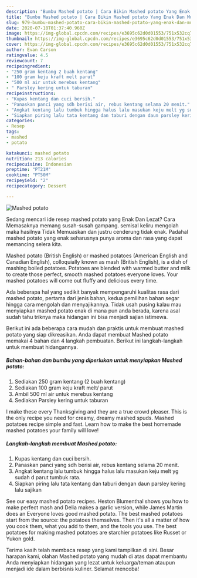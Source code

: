 ```yaml
---
description: "Bumbu Mashed potato | Cara Bikin Mashed potato Yang Enak Dan Mudah"
title: "Bumbu Mashed potato | Cara Bikin Mashed potato Yang Enak Dan Mudah"
slug: 979-bumbu-mashed-potato-cara-bikin-mashed-potato-yang-enak-dan-mudah
date: 2020-07-18T01:37:40.960Z
image: https://img-global.cpcdn.com/recipes/e3695c62d0d01553/751x532cq70/mashed-potato-foto-resep-utama.jpg
thumbnail: https://img-global.cpcdn.com/recipes/e3695c62d0d01553/751x532cq70/mashed-potato-foto-resep-utama.jpg
cover: https://img-global.cpcdn.com/recipes/e3695c62d0d01553/751x532cq70/mashed-potato-foto-resep-utama.jpg
author: Evan Carson
ratingvalue: 4.5
reviewcount: 7
recipeingredient:
- "250 gram kentang 2 buah kentang"
- "100 gram keju kraft melt parut"
- "500 ml air untuk merebus kentang"
- " Parsley kering untuk taburan"
recipeinstructions:
- "Kupas kentang dan cuci bersih."
- "Panaskan panci yang sdh berisi air, rebus kentang selama 20 menit."
- "Angkat kentang lalu tumbuk hingga halus lalu masukan keju melt yg sudah d parut tumbuk rata."
- "Siapkan piring lalu tata kentang dan taburi dengan daun parsley kering lalu sajikan"
categories:
- Resep
tags:
- mashed
- potato

katakunci: mashed potato 
nutrition: 213 calories
recipecuisine: Indonesian
preptime: "PT21M"
cooktime: "PT50M"
recipeyield: "2"
recipecategory: Dessert

---
```



![Mashed potato](https://img-global.cpcdn.com/recipes/e3695c62d0d01553/751x532cq70/mashed-potato-foto-resep-utama.jpg)

Sedang mencari ide resep mashed potato yang Enak Dan Lezat? Cara Memasaknya memang susah-susah gampang. semisal keliru mengolah maka hasilnya Tidak Memuaskan dan justru cenderung tidak enak. Padahal mashed potato yang enak seharusnya punya aroma dan rasa yang dapat memancing selera kita.

Mashed potato (British English) or mashed potatoes (American English and Canadian English), colloquially known as mash (British English), is a dish of mashing boiled potatoes. Potatoes are blended with warmed butter and milk to create those perfect, smooth mashed potatoes everyone loves. Your mashed potatoes will come out fluffy and delicious every time.

Ada beberapa hal yang sedikit banyak mempengaruhi kualitas rasa dari mashed potato, pertama dari jenis bahan, kedua pemilihan bahan segar hingga cara mengolah dan menyajikannya. Tidak usah pusing kalau mau menyiapkan mashed potato enak di mana pun anda berada, karena asal sudah tahu triknya maka hidangan ini bisa menjadi sajian istimewa.


Berikut ini ada beberapa cara mudah dan praktis untuk membuat mashed potato yang siap dikreasikan. Anda dapat membuat Mashed potato memakai 4 bahan dan 4 langkah pembuatan. Berikut ini langkah-langkah untuk membuat hidangannya.

<!--inarticleads1-->

##### Bahan-bahan dan bumbu yang diperlukan untuk menyiapkan Mashed potato:

1. Sediakan 250 gram kentang (2 buah kentang)
1. Sediakan 100 gram keju kraft melt/ parut
1. Ambil 500 ml air untuk merebus kentang
1. Sediakan  Parsley kering untuk taburan


I make these every Thanksgiving and they are a true crowd pleaser. This is the only recipe you need for creamy, dreamy mashed spuds. Mashed potatoes recipe simple and fast. Learn how to make the best homemade mashed potatoes your family will love! 

<!--inarticleads2-->

##### Langkah-langkah membuat Mashed potato:

1. Kupas kentang dan cuci bersih.
1. Panaskan panci yang sdh berisi air, rebus kentang selama 20 menit.
1. Angkat kentang lalu tumbuk hingga halus lalu masukan keju melt yg sudah d parut tumbuk rata.
1. Siapkan piring lalu tata kentang dan taburi dengan daun parsley kering lalu sajikan


See our easy mashed potato recipes. Heston Blumenthal shows you how to make perfect mash and Delia makes a garlic version, while James Martin does an Everyone loves good mashed potato. The best mashed potatoes start from the source: the potatoes themselves. Then it&#39;s all a matter of how you cook them, what you add to them, and the tools you use. The best potatoes for making mashed potatoes are starchier potatoes like Russet or Yukon gold. 

Terima kasih telah membaca resep yang kami tampilkan di sini. Besar harapan kami, olahan Mashed potato yang mudah di atas dapat membantu Anda menyiapkan hidangan yang lezat untuk keluarga/teman ataupun menjadi ide dalam berbisnis kuliner. Selamat mencoba!
